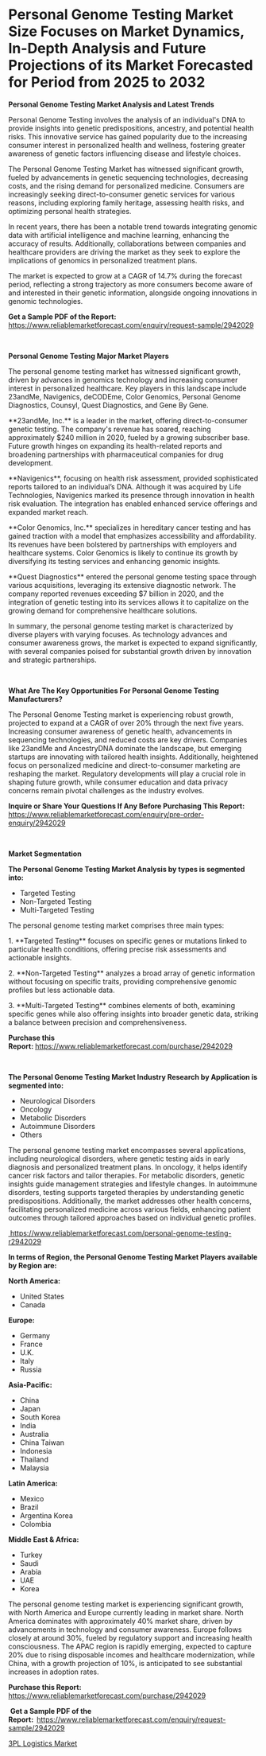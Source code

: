 <p><h1>Personal Genome Testing Market Size Focuses on Market Dynamics, In-Depth Analysis and Future Projections of its Market Forecasted for Period from 2025 to 2032</h1></p><p><strong>Personal Genome Testing Market Analysis and Latest Trends</strong></p>
<p><p>Personal Genome Testing involves the analysis of an individual's DNA to provide insights into genetic predispositions, ancestry, and potential health risks. This innovative service has gained popularity due to the increasing consumer interest in personalized health and wellness, fostering greater awareness of genetic factors influencing disease and lifestyle choices.</p><p>The Personal Genome Testing Market has witnessed significant growth, fueled by advancements in genetic sequencing technologies, decreasing costs, and the rising demand for personalized medicine. Consumers are increasingly seeking direct-to-consumer genetic services for various reasons, including exploring family heritage, assessing health risks, and optimizing personal health strategies. </p><p>In recent years, there has been a notable trend towards integrating genomic data with artificial intelligence and machine learning, enhancing the accuracy of results. Additionally, collaborations between companies and healthcare providers are driving the market as they seek to explore the implications of genomics in personalized treatment plans.</p><p>The market is expected to grow at a CAGR of 14.7% during the forecast period, reflecting a strong trajectory as more consumers become aware of and interested in their genetic information, alongside ongoing innovations in genomic technologies.</p></p>
<p><strong>Get a Sample PDF of the Report:&nbsp;</strong> <a href="https://www.reliablemarketforecast.com/enquiry/request-sample/2942029?utm_campaign=2291&utm_medium=2&utm_source=Github&utm_content=ia&utm_term=15032025&utm_id=personal-genome-testing">https://www.reliablemarketforecast.com/enquiry/request-sample/2942029</a></p>
<p>&nbsp;</p>
<p><strong>Personal Genome Testing Major Market Players</strong></p>
<p><p>The personal genome testing market has witnessed significant growth, driven by advances in genomics technology and increasing consumer interest in personalized healthcare. Key players in this landscape include 23andMe, Navigenics, deCODEme, Color Genomics, Personal Genome Diagnostics, Counsyl, Quest Diagnostics, and Gene By Gene.</p><p>**23andMe, Inc.** is a leader in the market, offering direct-to-consumer genetic testing. The company's revenue has soared, reaching approximately $240 million in 2020, fueled by a growing subscriber base. Future growth hinges on expanding its health-related reports and broadening partnerships with pharmaceutical companies for drug development.</p><p>**Navigenics**, focusing on health risk assessment, provided sophisticated reports tailored to an individual’s DNA. Although it was acquired by Life Technologies, Navigenics marked its presence through innovation in health risk evaluation. The integration has enabled enhanced service offerings and expanded market reach.</p><p>**Color Genomics, Inc.** specializes in hereditary cancer testing and has gained traction with a model that emphasizes accessibility and affordability. Its revenues have been bolstered by partnerships with employers and healthcare systems. Color Genomics is likely to continue its growth by diversifying its testing services and enhancing genomic insights.</p><p>**Quest Diagnostics** entered the personal genome testing space through various acquisitions, leveraging its extensive diagnostic network. The company reported revenues exceeding $7 billion in 2020, and the integration of genetic testing into its services allows it to capitalize on the growing demand for comprehensive healthcare solutions.</p><p>In summary, the personal genome testing market is characterized by diverse players with varying focuses. As technology advances and consumer awareness grows, the market is expected to expand significantly, with several companies poised for substantial growth driven by innovation and strategic partnerships.</p></p>
<p>&nbsp;</p>
<p><strong>What Are The Key Opportunities For Personal Genome Testing Manufacturers?</strong></p>
<p><p>The Personal Genome Testing market is experiencing robust growth, projected to expand at a CAGR of over 20% through the next five years. Increasing consumer awareness of genetic health, advancements in sequencing technologies, and reduced costs are key drivers. Companies like 23andMe and AncestryDNA dominate the landscape, but emerging startups are innovating with tailored health insights. Additionally, heightened focus on personalized medicine and direct-to-consumer marketing are reshaping the market. Regulatory developments will play a crucial role in shaping future growth, while consumer education and data privacy concerns remain pivotal challenges as the industry evolves.</p></p>
<p><strong>Inquire or Share Your Questions If Any Before Purchasing This Report:</strong> <a href="https://www.reliablemarketforecast.com/enquiry/pre-order-enquiry/2942029?utm_campaign=2291&utm_medium=2&utm_source=Github&utm_content=ia&utm_term=15032025&utm_id=personal-genome-testing">https://www.reliablemarketforecast.com/enquiry/pre-order-enquiry/2942029</a></p>
<p>&nbsp;</p>
<p><strong>Market Segmentation</strong></p>
<p><strong>The Personal Genome Testing Market Analysis by types is segmented into:</strong></p>
<p><ul><li>Targeted Testing</li><li>Non-Targeted Testing</li><li>Multi-Targeted Testing</li></ul></p>
<p><p>The personal genome testing market comprises three main types: </p><p>1. **Targeted Testing** focuses on specific genes or mutations linked to particular health conditions, offering precise risk assessments and actionable insights. </p><p>2. **Non-Targeted Testing** analyzes a broad array of genetic information without focusing on specific traits, providing comprehensive genomic profiles but less actionable data. </p><p>3. **Multi-Targeted Testing** combines elements of both, examining specific genes while also offering insights into broader genetic data, striking a balance between precision and comprehensiveness.</p></p>
<p><strong>Purchase this Report:&nbsp;</strong><a href="https://www.reliablemarketforecast.com/purchase/2942029?utm_campaign=2291&utm_medium=2&utm_source=Github&utm_content=ia&utm_term=15032025&utm_id=personal-genome-testing">https://www.reliablemarketforecast.com/purchase/2942029</a></p>
<p>&nbsp;</p>
<p><strong>The Personal Genome Testing Market Industry Research by Application is segmented into:</strong></p>
<p><ul><li>Neurological Disorders</li><li>Oncology</li><li>Metabolic Disorders</li><li>Autoimmune Disorders</li><li>Others</li></ul></p>
<p><p>The personal genome testing market encompasses several applications, including neurological disorders, where genetic testing aids in early diagnosis and personalized treatment plans. In oncology, it helps identify cancer risk factors and tailor therapies. For metabolic disorders, genetic insights guide management strategies and lifestyle changes. In autoimmune disorders, testing supports targeted therapies by understanding genetic predispositions. Additionally, the market addresses other health concerns, facilitating personalized medicine across various fields, enhancing patient outcomes through tailored approaches based on individual genetic profiles.</p></p>
<p><a href="https://www.reliablemarketforecast.com/personal-genome-testing-r2942029?utm_campaign=2291&utm_medium=2&utm_source=Github&utm_content=ia&utm_term=15032025&utm_id=personal-genome-testing">&nbsp;https://www.reliablemarketforecast.com/personal-genome-testing-r2942029</a></p>
<p><strong>In terms of Region, the Personal Genome Testing Market Players available by Region are:</strong></p>
<p>
    <p> <strong> North America: </strong>
        <ul>
            <li>United States</li>
            <li>Canada</li>
        </ul>
        </p> 
    <p> <strong> Europe: </strong>
        <ul>
            <li>Germany</li>
            <li>France</li>
            <li>U.K.</li>
            <li>Italy</li>
            <li>Russia</li>
        </ul>
        </p> 
    <p> <strong> Asia-Pacific: </strong>
        <ul>
            <li>China</li>
            <li>Japan</li>
            <li>South Korea</li>
            <li>India</li>
            <li>Australia</li>
            <li>China Taiwan</li>
            <li>Indonesia</li>
            <li>Thailand</li>
            <li>Malaysia</li>
        </ul>
        </p> 
    <p> <strong> Latin America: </strong>
        <ul>
            <li>Mexico</li>
            <li>Brazil</li>
            <li>Argentina Korea</li>
            <li>Colombia</li>
        </ul>
        </p> 
    <p> <strong> Middle East & Africa: </strong>
        <ul>
            <li>Turkey</li>
            <li>Saudi</li>
            <li>Arabia</li>
            <li>UAE</li>
            <li>Korea</li>
        </ul>
    </p>
    </p>
<p><p>The personal genome testing market is experiencing significant growth, with North America and Europe currently leading in market share. North America dominates with approximately 40% market share, driven by advancements in technology and consumer awareness. Europe follows closely at around 30%, fueled by regulatory support and increasing health consciousness. The APAC region is rapidly emerging, expected to capture 20% due to rising disposable incomes and healthcare modernization, while China, with a growth projection of 10%, is anticipated to see substantial increases in adoption rates.</p></p>
<p><strong>Purchase this Report: </strong><a href="https://www.reliablemarketforecast.com/purchase/2942029?utm_campaign=2291&utm_medium=2&utm_source=Github&utm_content=ia&utm_term=15032025&utm_id=personal-genome-testing">https://www.reliablemarketforecast.com/purchase/2942029</a></p>
<p>&nbsp;<strong>Get a Sample PDF of the Report:&nbsp;&nbsp;</strong><a href="https://www.reliablemarketforecast.com/enquiry/request-sample/2942029?utm_campaign=2291&utm_medium=2&utm_source=Github&utm_content=ia&utm_term=15032025&utm_id=personal-genome-testing">https://www.reliablemarketforecast.com/enquiry/request-sample/2942029</a></p>
<p><strong></strong></p>
<p><p><a href="https://github.com/LilianFaulkner65/Market-Research-Report-List-2/blob/main/3pl-logistics-market.md?utm_campaign=2291&utm_medium=2&utm_source=Github&utm_content=ia&utm_term=15032025&utm_id=personal-genome-testing">3PL Logistics Market</a></p></p>